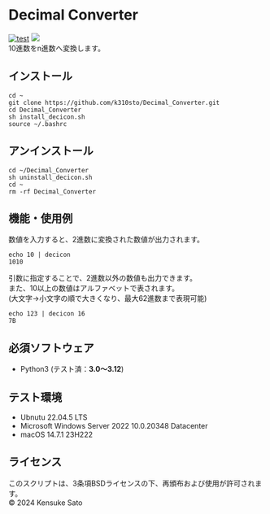 # Decimal Converter
[![test](https://github.com/k310sto/Decimal_Converter/actions/workflows/test.yml/badge.svg)](https://github.com/k310sto/Decimal_Converter/actions/workflows/test.yml)
[![](https://img.shields.io/github/license/k310sto/Sudoku_Solver)](https://github.com/k310sto/Sudoku_Solver/blob/main/LICENSE)
<br>
10進数をn進数へ変換します。
## インストール
```
cd ~
git clone https://github.com/k310sto/Decimal_Converter.git
cd Decimal_Converter
sh install_decicon.sh
source ~/.bashrc
```
## アンインストール
```
cd ~/Decimal_Converter
sh uninstall_decicon.sh
cd ~
rm -rf Decimal_Converter
```
## 機能・使用例
数値を入力すると、2進数に変換された数値が出力されます。
```
echo 10 | decicon
1010
```
引数に指定することで、2進数以外の数値も出力できます。<br>
また、10以上の数値はアルファベットで表されます。<br>
(大文字→小文字の順で大きくなり、最大62進数まで表現可能)
```
echo 123 | decicon 16
7B
```
## 必須ソフトウェア
- Python3 (テスト済：**3.0〜3.12**)
## テスト環境
- Ubnutu 22.04.5 LTS
- Microsoft Windows Server 2022 10.0.20348 Datacenter
- macOS 14.7.1 23H222
## ライセンス
このスクリプトは、3条項BSDライセンスの下、再頒布および使用が許可されます。<br>
© 2024 Kensuke Sato
